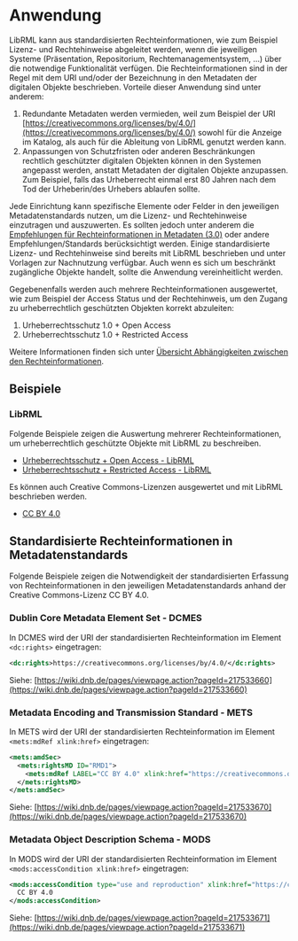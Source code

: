 # Anwendung

LibRML kann aus standardisierten Rechteinformationen, wie zum Beispiel Lizenz- und Rechtehinweise abgeleitet werden, wenn die jeweiligen Systeme (Präsentation, Repositorium, Rechtemanagementsystem, ...) über die notwendige Funktionalität verfügen. Die Rechteinformationen sind in der Regel mit dem URI und/oder der Bezeichnung in den Metadaten der digitalen Objekte beschrieben. Vorteile dieser Anwendung sind unter anderem:

1. Redundante Metadaten werden vermieden, weil zum Beispiel der URI [https://creativecommons.org/licenses/by/4.0/](https://creativecommons.org/licenses/by/4.0/) sowohl für die Anzeige im Katalog, als auch für die Ableitung von LibRML genutzt werden kann.
1. Anpassungen von Schutzfristen oder anderen Beschränkungen rechtlich geschützter digitalen Objekten können in den Systemen angepasst werden, anstatt Metadaten der digitalen Objekte anzupassen. Zum Beispiel, falls das Urheberrecht einmal erst 80 Jahren nach dem Tod der Urheberin/des Urhebers ablaufen sollte.

Jede Einrichtung kann spezifische Elemente oder Felder in den jeweiligen Metadatenstandards nutzen, um die Lizenz- und Rechtehinweise einzutragen und auszuwerten. Es sollten jedoch unter anderem die [Empfehlungen für Rechteinformationen in Metadaten (3.0)](https://wiki.dnb.de/pages/viewpage.action?pageId=217533652) oder andere Empfehlungen/Standards berücksichtigt werden. Einige standardisierte Lizenz- und Rechtehinweise sind bereits mit LibRML beschrieben und unter Vorlagen zur Nachnutzung verfügbar. Auch wenn es sich um beschränkt zugängliche Objekte handelt, sollte die Anwendung vereinheitlicht werden.

Gegebenenfalls werden auch mehrere Rechteinformationen ausgewertet, wie zum Beispiel der Access Status und der Rechtehinweis, um den Zugang zu urheberrechtlich geschützten Objekten korrekt abzuleiten:

1. Urheberrechtsschutz 1.0 + Open Access
1. Urheberrechtsschutz 1.0 + Restricted Access

Weitere Informationen finden sich unter [Übersicht Abhängigkeiten zwischen den Rechteinformationen](https://wiki.dnb.de/pages/viewpage.action?pageId=212780200).

## Beispiele

### LibRML

Folgende Beispiele zeigen die Auswertung mehrerer Rechteinformationen, um urheberrechtlich geschützte Objekte mit LibRML zu beschreiben.

- [Urheberrechtsschutz + Open Access - LibRML](../examples/copyright_openaccess)
- [Urheberrechtsschutz + Restricted Access - LibRML](../examples/copyright_restrictedaccess)

Es können auch Creative Commons-Lizenzen ausgewertet und mit LibRML beschrieben werden.

- [CC BY 4.0](../tmpl/CCBY4)

## Standardisierte Rechteinformationen in Metadatenstandards

Folgende Beispiele zeigen die Notwendigkeit der standardisierten Erfassung von Rechteinformationen in den jeweiligen Metadatenstandards anhand der Creative Commons-Lizenz CC BY 4.0.

### Dublin Core Metadata Element Set - DCMES

In DCMES wird der URI der standardisierten Rechteinformation im Element `<dc:rights>` eingetragen:

```xml
<dc:rights>https://creativecommons.org/licenses/by/4.0/</dc:rights>
```

Siehe: [https://wiki.dnb.de/pages/viewpage.action?pageId=217533660](https://wiki.dnb.de/pages/viewpage.action?pageId=217533660)

### Metadata Encoding and Transmission Standard - METS

In METS wird der URI der standardisierten Rechteinformation im Element `<mets:mdRef xlink:href>` eingetragen:

```xml
<mets:amdSec>
  <mets:rightsMD ID="RMD1">
    <mets:mdRef LABEL="CC BY 4.0" xlink:href="https://creativecommons.org/licenses/by/4.0/" LOCTYPE="PURL" MDTYPE="OTHER" OTHERMDTYPE="Creative Commons"/>
  </mets:rightsMD>
</mets:amdSec>
```

Siehe: [https://wiki.dnb.de/pages/viewpage.action?pageId=217533670](https://wiki.dnb.de/pages/viewpage.action?pageId=217533670)

### Metadata Object Description Schema - MODS

In MODS wird der URI der standardisierten Rechteinformation im Element `<mods:accessCondition xlink:href>` eingetragen:

```xml
<mods:accessCondition type="use and reproduction" xlink:href="https://creativecommons.org/licenses/by/4.0/">
  CC BY 4.0
</mods:accessCondition>
```

Siehe: [https://wiki.dnb.de/pages/viewpage.action?pageId=217533671](https://wiki.dnb.de/pages/viewpage.action?pageId=217533671)
